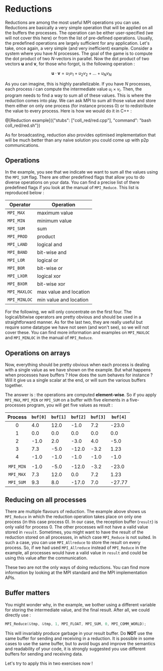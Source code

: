 # Reductions

Reductions are among the most useful MPI operations you can use. Reductions are basically a very simple operation that will be applied on all the buffers the processes. The operation can be either user-specified (we will not cover this here) or from the list of pre-defined operations. Usually, the predefined operations are largely sufficient for any application. Let's take, once again, a very simple (and very inefficient) example. Consider a system where you have $`N`$ processes. The goal of the game is to compute the dot product of two $`N`$-vectors in parallel. Now the dot product of two vectors $`\mathbf{u}`$ and $`\mathbf{v}`$, for those who forgot, is the following operation :

```math
\mathbf{u} \cdot \mathbf{v} = u_1 v_1 + u_2 v_2 + ... + u_N v_N
```

As you can imagine, this is highly parallelizable. If you have $`N`$ processes, each process $`i`$ can compute the intermediate value $`u_i \times v_i`$. Then, the program needs to find a way to sum all of these values. This is where the reduction comes into play. We can ask MPI to sum all those value and store them either on only one process (for instance process 0) or to redistribute the value to every process. Here is how we would do it in C++ :

@[Reduction example]({"stubs": ["coll_red/red.cpp"], "command": "bash coll_red/red.sh"})

As for broadcasting, reduction also provides optimised implementation that will be much better than any naive solution you could come up with p2p communications.

## Operations

In the example, you see that we indicate we want to sum all the values using the `MPI_SUM` flag. There are other predefined flags that allow you to do diverse operations on your data. You can find a precise list of there predefined flags if you look at the manual of `MPI_Reduce`. This list is reproduced below :

Operator | Operation
---------|--------
`MPI_MAX` | maximum value
`MPI_MIN` | minimum value
`MPI_SUM` | sum
`MPI_PROD` | product
`MPI_LAND` | logical and
`MPI_BAND` | bit-wise and
`MPI_LOR` | logical or
`MPI_BOR` | bit-wise or
`MPI_LXOR` | logical xor
`MPI_BXOR` | bit-wise xor
`MPI_MAXLOC` | max value and location
`MPI_MINLOC` | min value and location

For the following, we will only concentrate on the first four. The logical/bitwise operators are pretty obvious and should be used in a straightforward manner. As for the last two, they are really useful but require some datatype we have not seen (and won't see), so we will not cover these. You can find more information and examples on `MPI_MAXLOC` and `MPI_MINLOC` in the manual of `MPI_Reduce`.

## Operations on arrays

Now, everything should be pretty obvious when each process is dealing with a single value as we have shown on the example. But what happens when processes have buffers ? How does the sum behaves for instance ? Will it give us a single scalar at the end, or will sum the various buffers together.

The answer is : the operations are computed **element-wise**. So if you apply `MPI_MAX`, `MPI_MIN` or `MPI_SUM` on a buffer with five elements in a five-processes program, you will get five values as result :

Process   | `buf[0]` | `buf[1]` | `buf[2]` | `buf[3]` | `buf[4]`
:---:     |----------|----------|----------|----------|---------
0         | 4.0      | 12.0     | -1.0     | 7.2      | -23.0
1         | 0.0      | 0.0      | 0.0      | 0.0      | 0.0
2         | -1.0     | 2.0      | -3.0     | 4.0      | -5.0
3         | 7.3      | -5.0     | -12.0    | -3.2     | 1.23
4         | -1.0     | -1.0     | -1.0     | -1.0     | -1.0
          |          |          |          |          | 
`MPI_MIN` | -1.0     | -5.0     | -12.0    | -3.2     | -23.0
`MPI_MAX` | 7.3      | 12.0     | 0.0      | 7.2      | 1.23
`MPI_SUM` | 9.3      | 8.0      | -17.0    | 7.0      | -27.77

## Reducing on all processes

There are multiple flavours of reduction. The example above shows us `MPI_Reduce` in which the reduction operation takes place on only one process (in this case process 0). In our case, the reception buffer (`result`) is only valid for process 0. The other processes will not have a valid value stored in `result`. Sometimes, you might want to have the result of the reduction stored on all processes, in which case `MPI_Reduce` is not suited. In such a case, you can use `MPI_Allreduce` to store the result on every process. So, if we had used `MPI_Allreduce` instead of `MPI_Reduce` in the example, all processes would have a valid value in `result` and could be using this value after the communication.

These two are not the only ways of doing reductions. You can find more information by looking at the MPI standard and the MPI implementation APIs.

## Buffer matters

You might wonder why, in the example, we bother using a different variable for storing the intermediate value, and the final result. After all, we could directly use :

```cpp
MPI_Reduce(&tmp, &tmp, 1, MPI_FLOAT, MPI_SUM, 0, MPI_COMM_WORLD);
```

This will invariably produce garbage in your result buffer. Do **NOT** use the same buffer for sending and receiving in a reduction. It is possible in some cases to use the same buffer, but to avoid bugs and improve the semantics and readability of your code, it is strongly suggested you use different buffers for sending and receiving data.

Let's try to apply this in two exercises now !